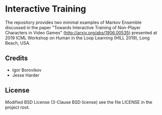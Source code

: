 # Interactive Training

The repository provides two minimal examples of Markov Ensemble discussed in the paper "Towards Interactive Training of Non-Player Characters in Video Games" (http://arxiv.org/abs/1906.00535) presented at 2019 ICML Workshop on Human in the Loop Learning (HILL 2019), Long Beach, USA.

## Credits
+ Igor Borovikov
+ Jesse Harder

## License
Modified BSD License (3-Clause BSD license) see the file LICENSE in the project root.
